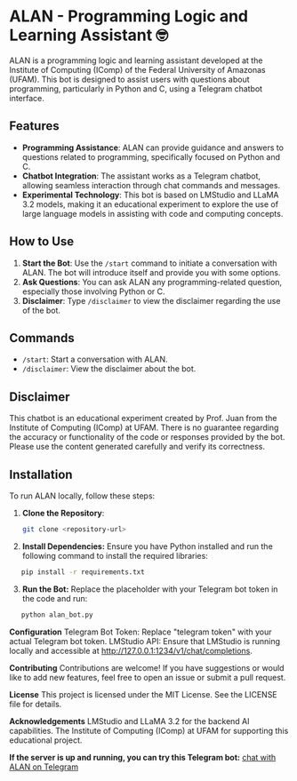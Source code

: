 # ALAN - Programming Logic and Learning Assistant 🤓

ALAN is a programming logic and learning assistant developed at the Institute of Computing (IComp) of the Federal University of Amazonas (UFAM). This bot is designed to assist users with questions about programming, particularly in Python and C, using a Telegram chatbot interface.

## Features

- **Programming Assistance**: ALAN can provide guidance and answers to questions related to programming, specifically focused on Python and C.
- **Chatbot Integration**: The assistant works as a Telegram chatbot, allowing seamless interaction through chat commands and messages.
- **Experimental Technology**: This bot is based on LMStudio and LLaMA 3.2 models, making it an educational experiment to explore the use of large language models in assisting with code and computing concepts.

## How to Use

1. **Start the Bot**: Use the `/start` command to initiate a conversation with ALAN. The bot will introduce itself and provide you with some options.
2. **Ask Questions**: You can ask ALAN any programming-related question, especially those involving Python or C.
3. **Disclaimer**: Type `/disclaimer` to view the disclaimer regarding the use of the bot.

## Commands

- `/start`: Start a conversation with ALAN.
- `/disclaimer`: View the disclaimer about the bot.

## Disclaimer

This chatbot is an educational experiment created by Prof. Juan from the Institute of Computing (IComp) at UFAM. There is no guarantee regarding the accuracy or functionality of the code or responses provided by the bot. Please use the content generated carefully and verify its correctness.

## Installation

To run ALAN locally, follow these steps:

1. **Clone the Repository**:
   ```bash
   git clone <repository-url>


2. **Install Dependencies:** Ensure you have Python installed and run the following command to install the required libraries:

```bash
   pip install -r requirements.txt
```

3. **Run the Bot:** Replace the placeholder with your Telegram bot token in the code and run:
```bash
   python alan_bot.py
```

**Configuration**
Telegram Bot Token: Replace "telegram token" with your actual Telegram bot token.
LMStudio API: Ensure that LMStudio is running locally and accessible at http://127.0.0.1:1234/v1/chat/completions.

**Contributing**
Contributions are welcome! If you have suggestions or would like to add new features, feel free to open an issue or submit a pull request.

**License**
This project is licensed under the MIT License. See the LICENSE file for details.

**Acknowledgements**
LMStudio and LLaMA 3.2 for the backend AI capabilities.
The Institute of Computing (IComp) at UFAM for supporting this educational project.

**If the server is up and running, you can try this Telegram bot:** [chat with ALAN on Telegram](https://t.me/Alanzito_bot)

